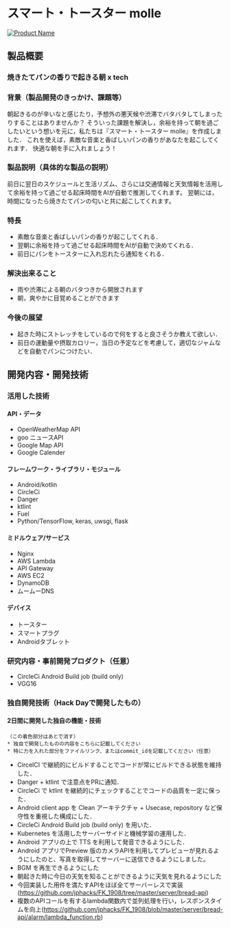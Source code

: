 # スマート・トースター molle

[![Product Name](image.png)](https://www.youtube.com/watch?v=G5rULR53uMk)

## 製品概要
### 焼きたてパンの香りで起きる朝 x tech

### 背景（製品開発のきっかけ、課題等）
朝起きるのが辛いなと感じたり，予想外の悪天候や渋滞でバタバタしてしまったりすることはありませんか？
そういった課題を解決し，余裕を持って朝を過ごしたいという想いを元に，私たちは『スマート・トースター molle』を作成しました．
これを使えば，素敵な音楽と香ばしいパンの香りがあなたを起こしてくれます．
快適な朝を手に入れましょう！

### 製品説明（具体的な製品の説明）
前日に翌日のスケジュールと生活リズム、さらには交通情報と天気情報を活用して余裕を持って過ごせる起床時間をAIが自動で推測してくれます。
翌朝には，時間になったら焼きたてパンの匂いと共に起こしてくれます。

### 特長
* 素敵な音楽と香ばしいパンの香りが起こしてくれる．
* 翌朝に余裕を持って過ごせる起床時間をAIが自動で決めてくれる．
* 前日にパンをトースターに入れ忘れたら通知をくれる．

### 解決出来ること
* 雨や渋滞による朝のバタつきから開放されます
* 朝，爽やかに目覚めることができます

### 今後の展望
* 起きた時にストレッチをしているので何をすると良さそうか教えて欲しい．
* 前日の運動量や摂取カロリー，当日の予定などを考慮して，適切なジャムなどを自動でパンにつけたい．

## 開発内容・開発技術
### 活用した技術
#### API・データ
* OpenWeatherMap API
* goo ニュースAPI
* Google Map API
* Google Calender

#### フレームワーク・ライブラリ・モジュール
* Android/kotlin
* CircleCi
* Danger
* ktlint
* Fuel
* Python/TensorFlow, keras, uwsgi, flask

#### ミドルウェア/サービス
* Nginx
* AWS Lambda
* API Gateway
* AWS EC2
* DynamoDB
* ムームーDNS

#### デバイス
* トースター
* スマートプラグ
* Androidタブレット

### 研究内容・事前開発プロダクト（任意）
* CircleCi Android Build job (build only)
* VGG16

### 独自開発技術（Hack Dayで開発したもの）
#### 2日間に開発した独自の機能・技術
```
（この着色部分はあとで消す）
* 独自で開発したものの内容をこちらに記載してください
* 特に力を入れた部分をファイルリンク、またはcommit_idを記載してください（任意）
```
* CircelCI で継続的にビルドすることでコードが常にビルドできる状態を維持した．
* Danger + ktlint で注意点をPRに通知．
* CircleCi で ktlint を継続的にチェックすることでコードの品質を一定に保った．
* Android client app を Clean アーキテクチャ + Usecase, repository など保守性を重視した構成にした．
* CircleCi Android Build job (build only) を用いた．
* Kubernetes を活用したサーバーサイドと機械学習の運用した．
* Android アプリの上で TTS を利用して発音できるようにした．
* Android アプリでPreview 版のカメラAPIを利用してプレビューが見れるようにしたのと、写真を取得してサーバーに送信できるようにしました。
* BGM を再生できるようにした
* 朝起きた時に今日の天気を知ることができるように天気を見れるようにした
* 今回実装した用件を満たすAPIをほぼ全てサーバーレスで実装(https://github.com/jphacks/FK_1908/tree/master/server/bread-api)
* 複数のAPIコールを有するlambda関数内で並列処理を行い，レスポンスタイムを向上(https://github.com/jphacks/FK_1908/blob/master/server/bread-api/alarm/lambda_function.rb)
